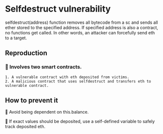 # Selfdestruct vulnerability

selfdestruct(address) function removes all bytecode from a sc and sends all ether stored to the specified address. If specified address is also a contract, no functions get called. In other words, an attacker can forcefully send eth to a target.

## Reproduction

### 📜 Involves two smart contracts.

    1. A vulnerable contract with eth deposited from victims.
    2. A malicious contract that uses selfdestruct and transfers eth to vulnerable contract.

## How to prevent it

🚧 Avoid being dependent on this.balance.

🔐 If exact values should be deposited, use a self-defined variable to safely track deposited eth.
